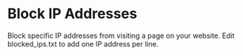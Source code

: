 # Block IP Addresses
Block specific IP addresses from visiting a page on your website.
Edit blocked_ips.txt to add one IP address per line.
